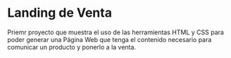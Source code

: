 # Landing de Venta
Priemr proyecto que muestra el uso de las herramientas HTML y CSS para poder generar una Página Web que tenga el contenido necesario para comunicar un producto y ponerlo a la venta.
